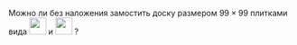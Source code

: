 Можно ли без наложения замостить доску размером $99\times 99$ плитками вида 
<img src="https://matol.nomomon.repl.co/http:&&matol.kz&images&13&obl_1999_11_6_2.jpg" height="30">
и
<img src="https://matol.nomomon.repl.co/http:&&matol.kz&images&16&obl_1999_11_6_1.jpg" height="30">
?